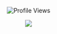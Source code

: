 <p align="center"> <img src="https://komarev.com/ghpvc/?username=krzx1337" alt="Profile Views" /> </p>
<p align="center">
  <a href="http://discord.com">
    <img src="https://discord.c99.nl/widget/theme-1/904314162358919208.png"/>
     </a>
</p>
